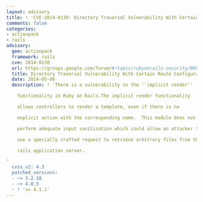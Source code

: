 ```yaml
---
layout: advisory
title: ! 'CVE-2014-0130: Directory Traversal Vulnerability With Certain Route Configurations'
comments: false
categories:
- actionpack
- rails
advisory:
  gem: actionpack
  framework: rails
  cve: 2014-0130
  url: https://groups.google.com/forum/#!topic/rubyonrails-security/NkKc7vTW70o
  title: Directory Traversal Vulnerability With Certain Route Configurations
  date: 2014-05-06
  description: ! 'There is a vulnerability in the ''implicit render''

    functionality in Ruby on Rails.The implicit render functionality

    allows controllers to render a template, even if there is no

    explicit action with the corresponding name.  This module does not

    perform adequate input sanitization which could allow an attacker to

    use a specially crafted request to retrieve arbitrary files from the

    rails application server.

'
  cvss_v2: 4.3
  patched_versions:
  - ~> 3.2.18
  - ~> 4.0.5
  - ! '>= 4.1.1'
---
```

